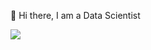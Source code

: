  👋 Hi there, I am a Data Scientist
 
 <img src ="https://img.shields.io/badge/c%20sharp%20-%23CC0000.svg?&style=for-the-badge&logo=csharp&logoColor=white" />
